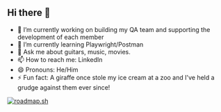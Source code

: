 ## Hi there 👋

<!--
**colinmacrae/colinmacrae** is a ✨ _special_ ✨ repository because its `README.md` (this file) appears on your GitHub profile.

Here are some ideas to get you started:

- 🔭 I’m currently working on ...
- 🌱 I’m currently learning ...
- 👯 I’m looking to collaborate on ...
- 🤔 I’m looking for help with ...
- 💬 Ask me about ...
- 📫 How to reach me: ...
- 😄 Pronouns: ...
- ⚡ Fun fact: ...
-->
- 🔭 I’m currently working on building my QA team and supporting the development of each member
- 🌱 I’m currently learning Playwright/Postman
- 💬 Ask me about guitars, music, movies.
- 📫 How to reach me: LinkedIn
- 😄 Pronouns: He/Him
- ⚡ Fun fact: A giraffe once stole my ice cream at a zoo and I've held a grudge against them ever since!

 [![roadmap.sh](https://roadmap.sh/card/tall/66fae421c45e253cb0957bcc?variant=dark)](https://roadmap.sh)
